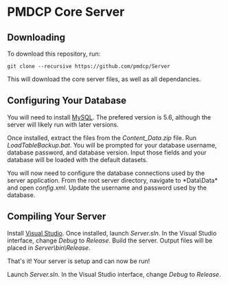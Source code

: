 # PMDCP Core Server

## Downloading

To download this repository, run:
```
git clone --recursive https://github.com/pmdcp/Server
```

This will download the core server files, as well as all dependancies.

## Configuring Your Database

You will need to install [MySQL](http://dev.mysql.com/downloads/mysql/). The prefered version is 5.6, although the server will likely run with later versions.

Once installed, extract the files from the *Content_Data.zip* file. 
Run *LoadTableBackup.bat*. You will be prompted for your database username, database password, and database version. Input those fields and your database will be loaded with the default datasets.

You will now need to configure the database connections used by the server application. From the root server directory, navigate to *Data\Data\* and open *config.xml*. Update the username and password used by the database.

## Compiling Your Server

Install [Visual Studio](https://www.visualstudio.com). Once installed, launch *Server.sln*. In the Visual Studio interface, change *Debug* to *Release*. Build the server. Output files will be placed in *Server\bin\Release*.

That's it! Your server is setup and can now be run!

Launch *Server.sln*. In the Visual Studio interface, change *Debug* to *Release*.
